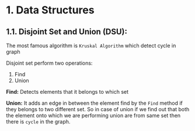 # 1. Data Structures

## 1.1. Disjoint Set and Union (DSU):
The most famous algorithm is `Kruskal Algorithm` which detect cycle in graph

Disjoint set perform two operations:
1. Find 
2. Union
  
**Find:** Detects elements that it belongs to which set

**Union:** It adds an edge in between the element find by the `Find` method if they belongs to two different set.
So in case of union if we find out that both the element onto which we are performing union are from same set then there is `cycle` in the graph.